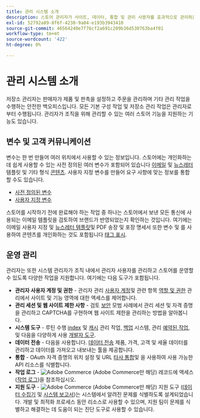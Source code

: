```yaml
---
title: 관리 시스템 소개
description: 스토어 관리자가 사이트, 데이터, 통합 및 관리 사용자를 효과적으로 관리하는 데 사용할 수 있는 시스템 도구 및 기능에 대해 알아봅니다.
exl-id: 52792a89-8f6f-4230-9a04-e193b3943410
source-git-commit: 46564240e7f76cf2a691c209b36d530763ba4f01
workflow-type: tm+mt
source-wordcount: '422'
ht-degree: 0%

---
```


# 관리 시스템 소개

저장소 관리자는 판매자가 제품 및 판촉을 설정하고 주문을 관리하며 기타 관리 작업을 수행하는 안전한 백오피스입니다. 모든 기본 구성 작업 및 저장소 관리 작업은 관리자로부터 수행됩니다. 관리자가 조직을 위해 관리할 수 있는 여러 스토어 기능을 지원하는 기능도 있습니다.

## 변수 및 고객 커뮤니케이션

변수는 한 번 만들어 여러 위치에서 사용할 수 있는 정보입니다. 스토어에는 개인화하는 데 쉽게 사용할 수 있는 사전 정의된 여러 변수가 포함되어 있습니다 [이메일](email-templates.md) 및 [뉴스레터](../merchandising-promotions/newsletter-template.md) 템플릿 및 기타 형식 [콘텐츠](../content-design/introduction.md#content). 사용자 지정 변수를 만들어 요구 사항에 맞는 정보를 통합할 수도 있습니다.

- [사전 정의된 변수](variables-predefined.md)
- [사용자 지정 변수](variables-custom.md)

스토어를 시작하기 전에 완료해야 하는 작업 중 하나는 스토어에서 보낸 모든 통신에 사용되는 이메일 템플릿을 검토하여 브랜드가 반영되었는지 확인하는 것입니다. 여기에는 이메일 사용자 지정 및 [뉴스레터 템플릿](../merchandising-promotions/newsletter-template.md)및 PDF 송장 및 포장 명세서 또한 변수 및 를 사용하여 콘텐츠를 개인화하는 것도 포함됩니다 [태그 표시](markup-tags.md).

## 운영 관리

관리자는 또한 시스템 관리자가 조직 내에서 관리자 사용자를 관리하고 스토어를 운영할 수 있도록 다양한 작업을 지원합니다. 여기에는 다음 도구가 포함됩니다.

- **관리자 사용자 계정 및 권한** - 관리자 관리 [사용자 계정](permissions-users-all.md)및 관련 항목 [역할 및 권한](permissions-user-roles.md) 관리에서 사이트 및 기능 영역에 대한 액세스를 제어합니다.
- **관리 세션 및 웹 사이트 제한 사항** - 검토 [보안](security.md) 모범 사례에서 관리 세션 및 자격 증명을 관리하고 CAPTCHA를 구현하며 웹 사이트 제한을 관리하는 방법을 알아봅니다.
- **시스템 도구** - 루틴 수행 [index](index-management.md) 및 [캐시](cache-management.md) 관리 작업, [백업](backups.md) 시스템, 관리 [예약된 작업](data-scheduled-import-export.md), 및 다음을 다양하게 사용 [개발자 도구](developer-tools.md).
- **데이터 전송** - 다음을 사용합니다. [데이터 전송](data-transfer.md) 제품, 가격, 고객 및 세율 데이터를 관리하고 데이터를 가져오고 내보내는 툴을 제공합니다.
- **통합** - OAuth 자격 증명의 위치 설정 및 URL [타사 통합](integrations.md)및 을 사용하여 사용 가능한 API 리소스를 식별합니다.
- **작업 로그** - ![Adobe Commerce](../assets/adobe-logo.svg) (Adobe Commerce만 해당) 레코드에 액세스 ([작업 로그](action-log.md))을 참조하십시오.
- **지원 도구** - ![Adobe Commerce](../assets/adobe-logo.svg) (Adobe Commerce만 해당) 지원 도구 ([데이터 수집기](support.md#data-collector) 및 [시스템 보고서](support.md#access-system-reports))는 시스템에서 알려진 문제를 식별하도록 설계되었습니다. 개발 및 최적화 프로세스 동안 리소스로 사용할 수 있으며, 지원 팀이 문제를 식별하고 해결하는 데 도움이 되는 진단 도구로 사용할 수 있습니다.

